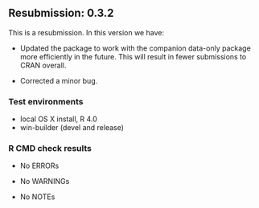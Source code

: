 ## Resubmission: 0.3.2

This is a resubmission. In this version we have:

* Updated the package to work with the companion data-only package more efficiently in the future. This will result in fewer submissions to CRAN overall.

* Corrected a minor bug.

### Test environments

* local OS X install, R 4.0
* win-builder (devel and release)

### R CMD check results

* No ERRORs

* No WARNINGs

* No NOTEs